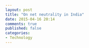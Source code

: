 ```yaml
---
layout: post
title: "On net neutrality in India"
date: 2015-04-16 20:14
comments: true
published: false
categories: 
- Technology
---
```



